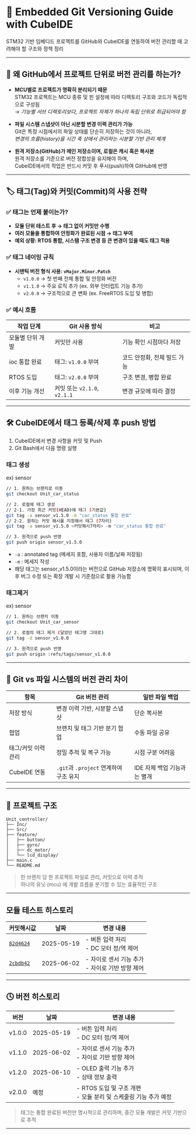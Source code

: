 # 🧾 Embedded Git Versioning Guide with CubeIDE

STM32 기반 임베디드 프로젝트를 GitHub와 CubeIDE를 연동하여 버전 관리할 때 고려해야 할 구조와 정책 정리

---

## 🧠 왜 GitHub에서 프로젝트 단위로 버전 관리를 하는가?

- **MCU별로 프로젝트가 명확히 분리되기 때문**  
  STM32 프로젝트는 MCU 종류 및 핀 설정에 따라 디렉토리 구조와 코드가 독립적으로 구성됨  
  → *기능별 서브 디렉토리보다, 프로젝트 자체가 하나의 독립 단위로 취급되어야 함*

- **파일 시스템 스냅샷이 아닌 시분할 변경 이력 관리가 가능**  
  Git은 특정 시점에서의 파일 상태를 단순히 저장하는 것이 아니라,  
  *변경의 흐름(history)을 시간 축 상에서 관리하는 시분할 기반 관리 체계*

- **원격 저장소(GitHub)가 메인 저장소이며, 로컬은 캐시 혹은 복사본**  
  원격 저장소를 기준으로 버전 정합성을 유지해야 하며,  
  CubeIDE에서의 작업은 반드시 커밋 후 푸시(push)하여 GitHub에 반영

---

## 🏷️ 태그(Tag)와 커밋(Commit)의 사용 전략

### ✅ 태그는 언제 붙이는가?

- **모듈 단위 테스트 후 → 태그 없이 커밋만 수행**
- **여러 모듈을 통합하여 안정화가 완료된 시점 → 태그 부여**
- **예외 상황: RTOS 통합, 시스템 구조 변경 등 큰 변경이 있을 때도 태그 적용**

### ✅ 태그 네이밍 규칙

- **시맨틱 버전 형식 사용: `vMajor.Minor.Patch`**
  - `v1.0.0` → 첫 번째 전체 통합 및 안정화 버전
  - `v1.1.0` → 주요 로직 추가 (ex. 외부 인터럽트 기능 추가)
  - `v2.0.0` → 구조적으로 큰 변화 (ex. FreeRTOS 도입 및 병합)

### ✅ 예시 흐름

| 작업 단계            | Git 사용 방식                  | 비고                           |
|---------------------|-------------------------------|--------------------------------|
| 모듈별 단위 개발     | 커밋만 사용                    | 기능 확인 시점마다 저장        |
| ioc 통합 완료        | 태그: `v1.0.0` 부여            | 코드 안정화, 전체 빌드 가능    |
| RTOS 도입            | 태그: `v2.0.0` 부여            | 구조 변경, 병합 완료           |
| 이후 기능 개선       | 커밋 또는 `v2.1.0`, `v2.1.1`   | 변경 규모에 따라 결정          |

---

## 🛠️ CubeIDE에서 태그 등록/삭제 후 push 방법
1. CubeIDE에서 변경 사항을 커밋 및 Push
2. Git Bash에서 다음 명령 실행

### 태그 생성
ex) sensor

```bash
// 1. 원하는 브랜치로 이동
git checkout Unit_car_status 

// 2. 로컬에 태그 생성
// 2-1. 가장 최근 커밋(HEAD)에 태그 (기본값)
git tag -a sensor_v1.5.0 -m "car_status 통합 완료"
// 2-2. 원하는 커밋 해시를 지정해서 태그 (7자리)
git tag -a sensor_v1.5.0 <커밋해시7자리> -m "car_status 통합 완료"

// 3. 원격으로 push 반영
git push origin sensor_v1.5.0
```
- `-a` : annotated tag (메세지 포함, 사용자 이름/날짜 저장됨)
- `-m` : 메세지 작성
- 해당 태그는 sensor_v1.5.0이라는 버전으로 GitHub 저장소에 명확히 표시되며,
이후 버그 수정 또는 확장 개발 시 기준점으로 활용 가능함

### 태그제거
ex) sensor
```bash
// 1. 원하는 브랜치 이동
git checkout Unit_car_sensor

// 2. 로컬의 태그 제거 (달았던 태그명 그대로)
git tag -d sensor_v1.0.0

// 3. 원격으로 push 반영
git push origin :refs/tags/sensor_v1.0.0
```

---

## 📁 Git vs 파일 시스템의 버전 관리 차이

| 항목                   | Git 버전 관리                       | 일반 파일 백업                      |
|------------------------|--------------------------------------|-------------------------------------|
| 저장 방식              | 변경 이력 기반, 시분할 스냅샷        | 단순 복사본                         |
| 협업                   | 브랜치 및 태그 기반 분기 협업        | 수동 파일 공유                      |
| 태그/커밋 이력 관리    | 정밀 추적 및 복구 가능                | 시점 구분 어려움                    |
| CubeIDE 연동           | `.git`과 `.project` 연계하여 구조 유지 | IDE 자체 백업 기능과는 별개         |

---

## 📁 프로젝트 구조

```
Unit_controller/
├── Inc/
├── Src/
├── feature/
│   ├── button/
│   ├── gyro/
│   ├── dc_motor/
│   └── lcd_display/
├── main.c
└── README.md
```
> 한 브렌치 당 한 프로젝트 파일로 관리, 커밋으로 이력 추적  
> 하나의 유닛 (mcu) 에 개발 흐름을 분기할 수 있는 효율적인 구조

---
## 모듈 테스트 히스토리

| 커밋해시값 | 날짜         | 변경 내용 |
|----------|--------------|-----------|
| [`82d4624`](https://github.com/YeonsuJ/Car_control_project/commit/82d462479a9bef4ad92decd2cc37d7a1186b770f) | 2025-05-19     | - 버튼 입력 처리<br>- DC 모터 정/역 제어 |
| [`2cbdb42`](https://github.com/YeonsuJ/Car_control_project/commit/2cbdb42c721dd69e062f97b6757ff0f06227f0a2) | 2025-06-02    | - 자이로 센서 기능 추가<br>- 자이로 기반 방향 제어 |


---
## 🕓 버전 히스토리

| 버전   | 날짜         | 변경 내용 |
|--------|--------------|-----------|
| v1.0.0 | 2025-05-19   | - 버튼 입력 처리<br>- DC 모터 정/역 제어 |
| v1.1.0 | 2025-06-02   | - 자이로 센서 기능 추가<br>- 자이로 기반 방향 제어 |
| v1.2.0 | 2025-06-10   | - OLED 출력 기능 추가<br>- 상태 정보 출력 |
| v2.0.0 | 예정         | - RTOS 도입 및 구조 개편<br>- 모듈 분리 및 스케줄링 기능 추가 예정 |

> 태그는 통합 완료된 버전만 명시적으로 관리하며, 중간 모듈 개발은 커밋 기반으로 추적

---
